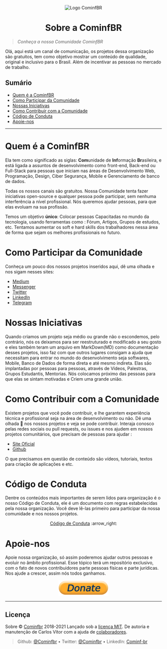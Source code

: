 <p align="center">
<img with="240" height="200" src="https://github.com/Cominfbr/Marca/blob/Master/logo_transparent.png" alt="Logo CominfBR">
</p>
<h1 align="center"> Sobre a CominfBR</h1>

>_Conheça a nossa Comunidade CominfBR_

<p>Olá, aqui está um canal de comunicação, os projetos dessa organização são gratuitos, tem como objetivo mostrar um conteúdo de qualidade, original e inclusivo para o Brasil. 
  Além de incentivar as pessoas no mercado de trabalho.</p>

## Sumário

- [Quem é a CominfBR](#Quem-é-a-CominfBR)
- [Como Participar da Comunidade](#Como-Participar-da-Comunidade)
- [Nossas Iniciativas ](#Nossas-Iniciativas ) 
- [Como Contribuir com a Comunidade](#Como-Contribuir-com-a-Comunidade)
- [Código de Conduta](#Código-de-Conduta) 
- [Apoie-nos](#Apoie-nos) 
---

# Quem é a CominfBR

 Ela tem como significado as siglas: **Com**unidade de **Inf**ormação **Br**asileira, e está ligada a assuntos de desenvolvimento como front-end, Back-end ou Full-Stack para pessoas que iniciam nas áreas de Desenvolvimento Web, Programação, Design, Ciber Segurança, Mobile e Gerenciamento de banco de dados. 
<p>Todas os nossos canais são gratuitos. Nossa Comunidade tenta fazer iniciativas open-source  e qualquer pessoa pode participar, sem nenhuma interferência a nível profissional. Nós queremos ajudar pessoas, para que elas evoluam na sua profissão.</p>
 
 Temos um objetivo **único**: Colocar pessoas Capacitadas no mundo da tecnologia, usando ferramentas como : Fórum, Artigos, Grupos de estudos, etc. Tentamos aumentar os soft e hard skills dos trabalhadores nessa área de forma que sejam os melhores profissionais no futuro.

# Como Participar da Comunidade
 
Conheça um pouco dos nossos projetos inseridos aqui, dê uma olhada e nos sigam nesses sites:

- [Medium](#) 
- [Messenger](#) 
- [Twitter](#) 
- [LinkedIn](https://linkedin.com/company/cominf-br) 
- [Telegram](#) 

# Nossas Iniciativas 
<p>
Quando criamos um projeto seja médio ou grande não o escondemos, pelo contrário, nós os deixamos para ser reestruturado e modificado a seu gosto e eles também teram um arquivo em MarkDown(MD) como documentação desses projetos, 
isso faz com que outros lugares consigam a ajuda que necessitam para entrar no mundo do desenvolvimento seja softwares, Mobile, Banco de Dados de forma direta e até mesmo indireta. Elas são implantadas por pessoas para pessoas, através de Vídeos, Palestras, Grupos Estudantis, Mentorias.
 Nós colocamos próximo das pessoas para que elas se sintam motivadas e Criem uma grande união.
</p>

# Como Contribuir com a Comunidade
<p>
Existem projetos que você pode contribuir, e lhe garantem experiência técnica e profissional seja na área de desenvolvimento ou não. Dê uma olhada 👀 nos nossos projetos e veja se pode contribuir. 
Interaja conosco pelas redes sociais ou pull requests, ou issues e nos ajudem em nossos projetos comunitários, que precisam de pessoas para ajudar :
</p>

- [Site Oficial](https://cominfBR.github.io/) 
- [Github](https://github.com/cominfBR) 

O que precisamos em questão de conteúdo são vídeos, tutoriais, textos para criação de aplicações e etc.
# Código de Conduta

Dentre os conteúdos mais importantes de serem lidos para  organização é  o nosso Código de Conduta, ele é um  documento com regras estabelecidas pela nossa  organização.  Você deve lê-las primeiro para participar da nossa  comunidade e nos nossos projetos.

<p align="center"><a href="https://github.com/Cominfbr/Sobre/blob/Master/C%C3%B3digo%20de%20Conduta.md">Código de Conduta</a> :arrow_right:</p>

# Apoie-nos

Apoie nossa organização, só  assim poderemos ajudar outros pessoas e evoluir no âmbito profissional. Esse tópico terá um repositório exclusivo, com o fato de novos contribuidores  parte pessoas físicas e parte jurídicas. Nos ajude a crescer, assim nós todos ganhamos.

<p align="center">
<a href="https://github.com/Cominfbr/Apoie"><img with="50" height="50" src="https://github.com/Cominfbr/Sobre/blob/Master/Donate.png" alt=" Apoie nosso trabalho "></a> 
</p>

---
## Licença

Sobre © <a href="https://cominfbr.cf/">Cominfbr</a> 2018-2021 Lançado sob a <a href="https://github.com/Cominfbr/sobre/blob/master/LICENSE">licença MIT</a>. De autoria e manutenção de Carlos Vítor com a ajuda de <a href="https://github.com/Cominfbr/sobre/pulse">colaboradores</a>.
> Github: <a href="github.com/cominfbr">@Cominfbr</a> • Twitter: <a href="twitter.com/cominfbr">@Cominfbr</a> • LinkedIn: <a href="linkedin.com/company/cominfbr">Cominf-br</a>
